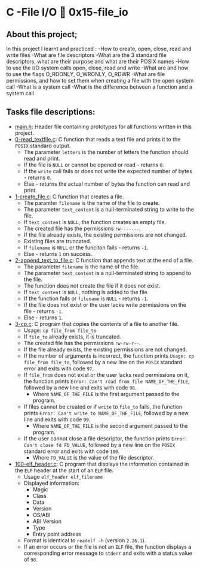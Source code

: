# C -File I/O :page_with_curl: 0x15-file_io
## About this project;
In this project I learnt and practiced :
-How to create, open, close, read and write files
-What are file descriptors
-What are the 3 standard file descriptors, what are their purpose and what are their POSIX names
-How to use the I/O system calls open, close, read and write
-What are and how to use the flags O_RDONLY, O_WRONLY, O_RDWR
-What are file permissions, and how to set them when creating a file with the open system call
-What is a system call
-What is the difference between a function and a system call
## Tasks file descriptions:
* [main.h](./main.h): Header file containing prototypes for all functions written in this project.
* [0-read_textfile.c](./0-read_textfile.c): C function that reads a text file and prints it to the `POSIX` standard output.
  * The parameter `letters` is the number of letters the function should read and print.
  * If the file is `NULL` or cannot be opened or read - returns `0`.
  * If the `write` call fails or does not write the expected number of bytes - returns `0`.
  * Else - returns the actual number of bytes the function can read and print.
* [1-create_file.c](./1-create_file.c): C function that creates a file.
  * The paramter `filename` is the name of the file to create.
  * The parameter `text_content` is a null-terminated string to write to the file.
  * If `text_content` is `NULL`, the function creates an empty file.
  * The created file has the permissions `rw-------`.
  * If the file already exists, the existing permissions are not changed.
  * Existing files are truncated.
  * If `filename` is `NULL` or the funciton fails - returns `-1`.
  * Else - returns `1` on success.
* [2-append_text_to_file.c](./2-append_text_to_file.c): C function that appends text at the end of a file.
  * The parameter `filename` is the name of the file.
  * The parameter `text_content` is a null-terminated string to append to the file.
  * The function does not create the file if it does not exist.
  * If `text_content` is `NULL`, nothing is added to the file.
  * If the function fails or `filename` is `NULL` - returns `-1`.
  * If the file does not exist or the user lacks write permissions on the file - returns `-1`.
  * Else - returns `1`.
* [3-cp.c](./3-cp.c): C program that copies the contents of a file to another file.
  * Usage: `cp file_from file_to`
  * If `file_to` already exists, it is truncated.
  * The created file has the permissions `rw-rw-r--`.
  * If the file already exists, the existing permissions are not changed.
  * If the number of arguments is incorrect, the function prints `Usage: cp file_from
  file_to`, followed by a new line on the `POSIX` standard error and exits with code `97`.
  * If `file_from` does not exist or the user lacks read permissions on it,
  the function prints `Error: Can't read from file NAME_OF_THE_FILE`, followed by a new
  line and exits with code `98`.
    * Where `NAME_OF_THE_FILE` is the first argument passed to the program.
  * If files cannot be created or if `write` to `file_to` fails, the function prints
  `Error: Can't write to NAME_OF_THE_FILE`, followed by a new line and exits with code `99`.
    * Where `NAME_OF_THE_FILE` is the second argument passed to the program.
  * If the user cannot close a file descriptor, the function prints `Error:
  Can't close fd FD_VALUE`, followed by a new line on the `POSIX` standard
  error and exits with code `100`.
    * Where `FD_VALUE` is the value of the file descriptor.
* [100-elf_header.c](./100-elf_header.c): C program that displays the information contained
  in the `ELF` header at the start of an `ELF` file.
  * Usage `elf_header elf_filename`
  * Displayed information:
    * Magic
    * Class
    * Data
    * Version
    * OS/ABI
    * ABI Version
    * Type
    * Entry point address
  * Format is identical to `readelf -h` (version `2.26.1`).
  * If an error occurs or the file is not an `ELF` file, the function displays a
  corresponding error message to `stderr` and exits with a status value of `98`.
